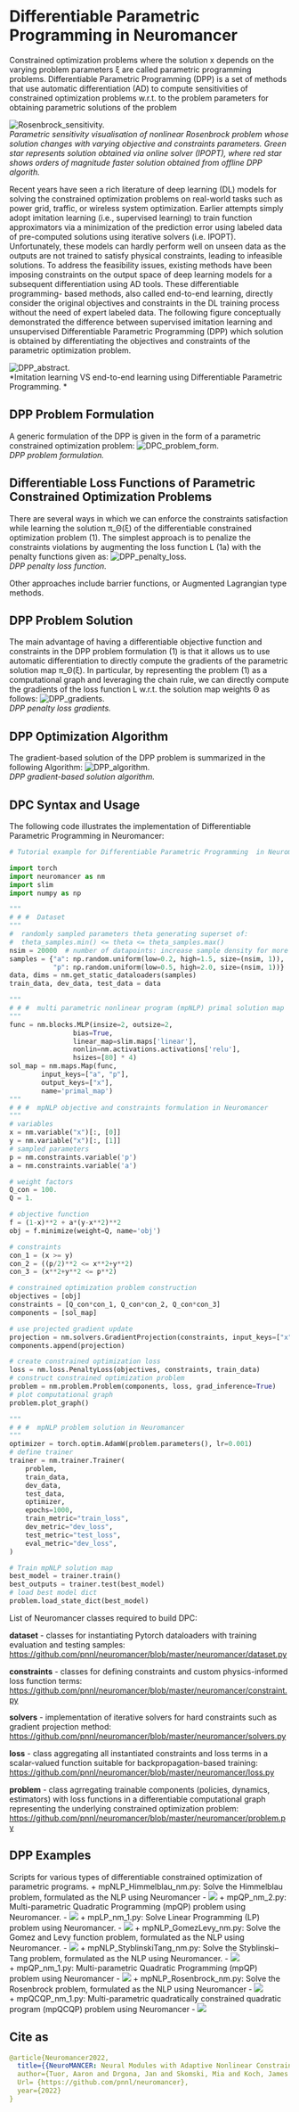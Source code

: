 # Differentiable Parametric Programming in Neuromancer

Constrained optimization problems where the solution x depends on the varying problem parameters ξ are
called parametric programming problems. Differentiable Parametric Programming (DPP) is a set of methods
that use automatic differentiation (AD) to compute sensitivities of constrained optimization problems w.r.t.
to the problem parameters for obtaining parametric solutions of the problem

![Rosenbrock_sensitivity.](/examples/parametric_programming/figs/Rosenbrock_sensitivity.gif)  
*Parametric sensitivity visualisation of nonlinear Rosenbrock problem 
whose solution changes with varying objective and constraints parameters. 
Green star represents solution obtained via online solver (IPOPT), 
where red star shows orders of magnitude faster solution obtained from offline DPP algorith.*

Recent years have seen a rich literature
of deep learning (DL) models for solving the constrained optimization problems on real-world tasks such
as power grid, traffic, or wireless system optimization. Earlier attempts simply adopt imitation learning
(i.e., supervised learning) to train function approximators via a minimization of the prediction error using
labeled data of pre-computed solutions using iterative solvers (i.e. IPOPT). Unfortunately, these models can
hardly perform well on unseen data as the outputs are not trained to satisfy physical constraints, leading to
infeasible solutions.
To address the feasibility issues, existing methods have been imposing constraints on the output space
of deep learning models for a subsequent differentiation using AD tools. These differentiable programming-
based methods, also called end-to-end learning, directly consider the original objectives and constraints in
the DL training process without the need of expert labeled data. 
The following figure conceptually demonstrated the difference between supervised imitation learning 
and unsupervised Differentiable Parametric Programming (DPP) which solution is obtained by 
differentiating the objectives and constraints of the parametric optimization  problem.

![DPP_abstract.](/examples/parametric_programming/figs/imitationVSdpp1.jpg)  
*Imitation learning VS end-to-end learning using Differentiable Parametric Programming. *

## DPP Problem Formulation
A generic formulation of the DPP is given
in the form of a parametric constrained optimization problem:
![DPC_problem_form.](/examples/parametric_programming/figs/DPP_problem_form.PNG)  
*DPP problem formulation.*


## Differentiable Loss Functions of Parametric Constrained Optimization Problems

There are several ways in which we can enforce the constraints satisfaction
while learning the solution π_Θ(ξ) of the differentiable constrained optimization problem (1). 
The simplest approach is to penalize the constraints violations by augmenting 
the loss function L (1a) with the penalty functions given as:
![DPP_penalty_loss.](/examples/parametric_programming/figs/DPP_penalty_loss.PNG)  
*DPP penalty loss function.*

Other approaches include barrier functions, or Augmented Lagrangian type methods.

## DPP Problem Solution

The main advantage of having a differentiable objective function and constraints
in the DPP problem formulation (1) is that it allows us to use automatic differentiation to directly compute
the gradients of the parametric solution map π_Θ(ξ). In particular, by representing the problem (1) as a
computational graph and leveraging the chain rule, we can directly compute the gradients of the loss function
L w.r.t. the solution map weights Θ as follows:
![DPP_gradients.](/examples/parametric_programming/figs/DPP_gradients.PNG)  
*DPP penalty loss gradients.*


## DPP Optimization Algorithm
The gradient-based solution of the DPP problem is summarized in the following Algorithm:
![DPP_algorithm.](/examples/parametric_programming/figs/DPP_algorithm.PNG)  
*DPP gradient-based solution algorithm.*



## DPC Syntax and Usage
The following code illustrates the implementation of Differentiable Parametric
Programming in Neuromancer:
```python 
# Tutorial example for Differentiable Parametric Programming  in Neuromancer

import torch
import neuromancer as nm
import slim 
import numpy as np

"""
# # #  Dataset 
"""
#  randomly sampled parameters theta generating superset of:
#  theta_samples.min() <= theta <= theta_samples.max()
nsim = 20000  # number of datapoints: increase sample density for more robust results
samples = {"a": np.random.uniform(low=0.2, high=1.5, size=(nsim, 1)),
           "p": np.random.uniform(low=0.5, high=2.0, size=(nsim, 1))}
data, dims = nm.get_static_dataloaders(samples)
train_data, dev_data, test_data = data

"""
# # #  multi parametric nonlinear program (mpNLP) primal solution map 
"""
func = nm.blocks.MLP(insize=2, outsize=2,
                bias=True,
                linear_map=slim.maps['linear'],
                nonlin=nm.activations.activations['relu'],
                hsizes=[80] * 4)
sol_map = nm.maps.Map(func,
        input_keys=["a", "p"],
        output_keys=["x"],
        name='primal_map')
"""
# # #  mpNLP objective and constraints formulation in Neuromancer
"""
# variables
x = nm.variable("x")[:, [0]]
y = nm.variable("x")[:, [1]]
# sampled parameters
p = nm.constraints.variable('p')
a = nm.constraints.variable('a')

# weight factors
Q_con = 100.
Q = 1.

# objective function
f = (1-x)**2 + a*(y-x**2)**2
obj = f.minimize(weight=Q, name='obj')

# constraints
con_1 = (x >= y)
con_2 = ((p/2)**2 <= x**2+y**2)
con_3 = (x**2+y**2 <= p**2)

# constrained optimization problem construction
objectives = [obj]
constraints = [Q_con*con_1, Q_con*con_2, Q_con*con_3]
components = [sol_map]

# use projected gradient update
projection = nm.solvers.GradientProjection(constraints, input_keys=["x"], num_steps=5, name='proj')
components.append(projection)

# create constrained optimization loss
loss = nm.loss.PenaltyLoss(objectives, constraints, train_data)
# construct constrained optimization problem
problem = nm.problem.Problem(components, loss, grad_inference=True)
# plot computational graph
problem.plot_graph()

"""
# # #  mpNLP problem solution in Neuromancer
"""
optimizer = torch.optim.AdamW(problem.parameters(), lr=0.001)
# define trainer
trainer = nm.trainer.Trainer(
    problem,
    train_data,
    dev_data,
    test_data,
    optimizer,
    epochs=1000,
    train_metric="train_loss",
    dev_metric="dev_loss",
    test_metric="test_loss",
    eval_metric="dev_loss",
)

# Train mpNLP solution map
best_model = trainer.train()
best_outputs = trainer.test(best_model)
# load best model dict
problem.load_state_dict(best_model)
```


List of Neuromancer classes required to build DPC:

**dataset** - classes for instantiating Pytorch dataloaders with training evaluation and testing samples:
https://github.com/pnnl/neuromancer/blob/master/neuromancer/dataset.py

**constraints** - classes for defining constraints and custom physics-informed loss function terms: 
https://github.com/pnnl/neuromancer/blob/master/neuromancer/constraint.py

**solvers**  -  implementation of iterative solvers for hard constraints such as gradient projection method: 
https://github.com/pnnl/neuromancer/blob/master/neuromancer/solvers.py

**loss** - class aggregating all instantiated constraints and loss terms 
in a scalar-valued function suitable for backpropagation-based training:
https://github.com/pnnl/neuromancer/blob/master/neuromancer/loss.py

**problem** - class agrregating trainable components (policies, dynamics, estimators)
with loss functions in a differentiable computational graph representing 
the underlying constrained optimization problem: 
https://github.com/pnnl/neuromancer/blob/master/neuromancer/problem.py


## DPP Examples

Scripts for various types of differentiable constrained optimization of parametric programs.
    + mpNLP_Himmelblau_nm.py: Solve the Himmelblau problem, formulated as the NLP using Neuromancer
        - ![](../figs/mpNLP_Himmelblau_nm.png)
    + mpQP_nm_2.py: Multi-parametric Quadratic Programming (mpQP) problem using Neuromancer.
        - ![](../figs/mpQP_nm_2.png)
    + mpLP_nm_1.py: Solve Linear Programming (LP) problem using Neuromancer.
        - ![](../figs/mpLP_nm_1.png)
    + mpNLP_GomezLevy_nm.py: Solve the Gomez and Levy function problem, formulated as the NLP using Neuromancer.
        - ![](../figs/mpNLP_GomezLevy_nm.png)
    + mpNLP_StyblinskiTang_nm.py: Solve the Styblinski–Tang problem, formulated as the NLP using Neuromancer.
        - ![](../figs/mpNLP_StyblinskiTang_nm.png)   
    + mpQP_nm_1.py: Multi-parametric Quadratic Programming (mpQP) problem using Neuromancer
        - ![](../figs/mpQP_nm_1.png)
    + mpNLP_Rosenbrock_nm.py: Solve the Rosenbrock problem, formulated as the NLP using Neuromancer
        - ![](../figs/mpNLP_Rosenbrock_nm.png)   
    + mpQCQP_nm_1.py: Multi-parametric quadratically constrained quadratic program (mpQCQP) problem using Neuromancer
        - ![](../figs/MpQCQP_nm_1.png)

## Cite as

```yaml
@article{Neuromancer2022,
  title={{NeuroMANCER: Neural Modules with Adaptive Nonlinear Constraints and Efficient Regularizations}},
  author={Tuor, Aaron and Drgona, Jan and Skomski, Mia and Koch, James and Chen, Zhao and Dernbach, Stefan and Legaard, Christian Møldrup and Vrabie, Draguna},
  Url= {https://github.com/pnnl/neuromancer}, 
  year={2022}
}
```

